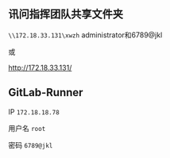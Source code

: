 ## 讯问指挥团队共享文件夹

`\\172.18.33.131\xwzh` administrator和6789@jkl

或

http://172.18.33.131/

## GitLab-Runner

IP  `172.18.18.78`

用户名 `root`

密码 `6789@jkl`
